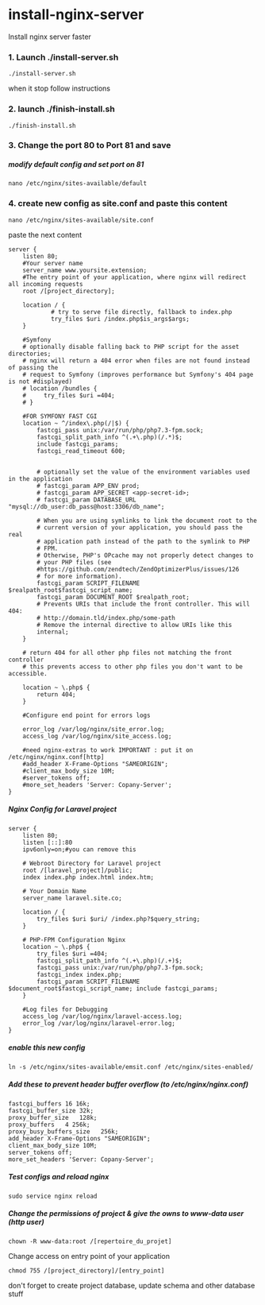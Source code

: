 # install-nginx-server
Install nginx server faster

### 1. Launch ./install-server.sh
```
./install-server.sh
```

when it stop follow instructions

### 2. launch ./finish-install.sh

```
./finish-install.sh
```


### 3. Change the port 80 to Port 81 and save

##### modify default config and set port on 81

```
nano /etc/nginx/sites-available/default
```

### 4. create new config as site.conf and paste this content

```
nano /etc/nginx/sites-available/site.conf
```

paste the next content 


```
server {
    listen 80;
    #Your server name
    server_name www.yoursite.extension;
    #The entry point of your application, where nginx will redirect all incoming requests
    root /[project_directory];
    
    location / {
            # try to serve file directly, fallback to index.php
            try_files $uri /index.php$is_args$args;
    }
    
    #Symfony
    # optionally disable falling back to PHP script for the asset directories;
    # nginx will return a 404 error when files are not found instead of passing the
    # request to Symfony (improves performance but Symfony's 404 page is not #displayed)
    # location /bundles {
    #     try_files $uri =404;
    # }

    #FOR SYMFONY FAST CGI
    location ~ ^/index\.php(/|$) {
        fastcgi_pass unix:/var/run/php/php7.3-fpm.sock;
        fastcgi_split_path_info ^(.+\.php)(/.*)$;
        include fastcgi_params;
        fastcgi_read_timeout 600;


        # optionally set the value of the environment variables used in the application
        # fastcgi_param APP_ENV prod;
        # fastcgi_param APP_SECRET <app-secret-id>;
        # fastcgi_param DATABASE_URL "mysql://db_user:db_pass@host:3306/db_name";

        # When you are using symlinks to link the document root to the
        # current version of your application, you should pass the real
        # application path instead of the path to the symlink to PHP
        # FPM.
        # Otherwise, PHP's OPcache may not properly detect changes to
        # your PHP files (see
        #https://github.com/zendtech/ZendOptimizerPlus/issues/126
        # for more information).
        fastcgi_param SCRIPT_FILENAME $realpath_root$fastcgi_script_name;
        fastcgi_param DOCUMENT_ROOT $realpath_root;
        # Prevents URIs that include the front controller. This will 404:
        # http://domain.tld/index.php/some-path
        # Remove the internal directive to allow URIs like this
        internal;
    }

    # return 404 for all other php files not matching the front controller
    # this prevents access to other php files you don't want to be accessible.
    
    location ~ \.php$ {
        return 404;
    }

    #Configure end point for errors logs
    
    error_log /var/log/nginx/site_error.log;
    access_log /var/log/nginx/site_access.log;

    #need nginx-extras to work IMPORTANT : put it on /etc/nginx/nginx.conf[http]
    #add_header X-Frame-Options "SAMEORIGIN";
    #client_max_body_size 10M;
    #server_tokens off;
    #more_set_headers 'Server: Copany-Server';
}
```

##### Nginx Config for Laravel project

```
server { 
    listen 80; 
    listen [::]:80 
    ipv6only=on;#you can remove this
     
    # Webroot Directory for Laravel project
    root /[laravel_project]/public; 
    index index.php index.html index.htm; 
    
    # Your Domain Name 
    server_name laravel.site.co; 
    
    location / { 
        try_files $uri $uri/ /index.php?$query_string; 
    }  
    
    # PHP-FPM Configuration Nginx 
    location ~ \.php$ { 
        try_files $uri =404; 
        fastcgi_split_path_info ^(.+\.php)(/.+)$; 
        fastcgi_pass unix:/var/run/php/php7.3-fpm.sock; 
        fastcgi_index index.php; 
        fastcgi_param SCRIPT_FILENAME $document_root$fastcgi_script_name; include fastcgi_params; 
    } 
    
    #Log files for Debugging 
    access_log /var/log/nginx/laravel-access.log; 
    error_log /var/log/nginx/laravel-error.log;
}

```

##### enable this new config

```
ln -s /etc/nginx/sites-available/emsit.conf /etc/nginx/sites-enabled/
```

##### Add these to prevent header buffer overflow _(to /etc/nginx/nginx.conf)_
```
fastcgi_buffers 16 16k;
fastcgi_buffer_size 32k;
proxy_buffer_size   128k;
proxy_buffers   4 256k;
proxy_busy_buffers_size   256k;
add_header X-Frame-Options "SAMEORIGIN";
client_max_body_size 10M;
server_tokens off;
more_set_headers 'Server: Copany-Server';
```
##### Test configs and reload nginx
```
sudo service nginx reload
```
##### Change the permissions of project & give the owns to www-data user (http user)
```
chown -R www-data:root /[repertoire_du_projet] 
```
Change access on entry point of your application
```
chmod 755 /[project_directory]/[entry_point]
```
don't forget to create project database, update schema and other database stuff
